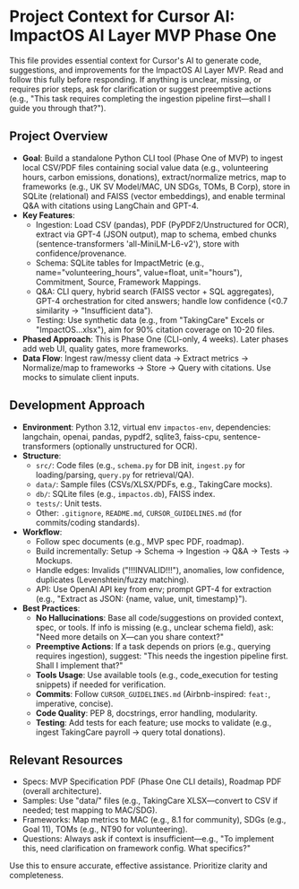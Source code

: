 # Project Context for Cursor AI: ImpactOS AI Layer MVP Phase One

This file provides essential context for Cursor's AI to generate code, suggestions, and improvements for the ImpactOS AI Layer MVP. Read and follow this fully before responding. If anything is unclear, missing, or requires prior steps, ask for clarification or suggest preemptive actions (e.g., "This task requires completing the ingestion pipeline first—shall I guide you through that?").

## Project Overview
- **Goal**: Build a standalone Python CLI tool (Phase One of MVP) to ingest local CSV/PDF files containing social value data (e.g., volunteering hours, carbon emissions, donations), extract/normalize metrics, map to frameworks (e.g., UK SV Model/MAC, UN SDGs, TOMs, B Corp), store in SQLite (relational) and FAISS (vector embeddings), and enable terminal Q&A with citations using LangChain and GPT-4.
- **Key Features**:
  - Ingestion: Load CSV (pandas), PDF (PyPDF2/Unstructured for OCR), extract via GPT-4 (JSON output), map to schema, embed chunks (sentence-transformers 'all-MiniLM-L6-v2'), store with confidence/provenance.
  - Schema: SQLite tables for ImpactMetric (e.g., name="volunteering_hours", value=float, unit="hours"), Commitment, Source, Framework Mappings.
  - Q&A: CLI query, hybrid search (FAISS vector + SQL aggregates), GPT-4 orchestration for cited answers; handle low confidence (<0.7 similarity → "Insufficient data").
  - Testing: Use synthetic data (e.g., from "TakingCare" Excels or "ImpactOS...xlsx"), aim for 90% citation coverage on 10-20 files.
- **Phased Approach**: This is Phase One (CLI-only, 4 weeks). Later phases add web UI, quality gates, more frameworks.
- **Data Flow**: Ingest raw/messy client data → Extract metrics → Normalize/map to frameworks → Store → Query with citations. Use mocks to simulate client inputs.

## Development Approach
- **Environment**: Python 3.12, virtual env `impactos-env`, dependencies: langchain, openai, pandas, pypdf2, sqlite3, faiss-cpu, sentence-transformers (optionally unstructured for OCR).
- **Structure**:
  - `src/`: Code files (e.g., `schema.py` for DB init, `ingest.py` for loading/parsing, `query.py` for retrieval/QA).
  - `data/`: Sample files (CSVs/XLSX/PDFs, e.g., TakingCare mocks).
  - `db/`: SQLite files (e.g., `impactos.db`), FAISS index.
  - `tests/`: Unit tests.
  - Other: `.gitignore`, `README.md`, `CURSOR_GUIDELINES.md` (for commits/coding standards).
- **Workflow**:
  - Follow spec documents (e.g., MVP spec PDF, roadmap).
  - Build incrementally: Setup → Schema → Ingestion → Q&A → Tests → Mockups.
  - Handle edges: Invalids ("!!!INVALID!!!"), anomalies, low confidence, duplicates (Levenshtein/fuzzy matching).
  - API: Use OpenAI API key from env; prompt GPT-4 for extraction (e.g., "Extract as JSON: {name, value, unit, timestamp}").
- **Best Practices**:
  - **No Hallucinations**: Base all code/suggestions on provided context, spec, or tools. If info is missing (e.g., unclear schema field), ask: "Need more details on X—can you share context?"
  - **Preemptive Actions**: If a task depends on priors (e.g., querying requires ingestion), suggest: "This needs the ingestion pipeline first. Shall I implement that?"
  - **Tools Usage**: Use available tools (e.g., code_execution for testing snippets) if needed for verification.
  - **Commits**: Follow `CURSOR_GUIDELINES.md` (Airbnb-inspired: `feat:`, imperative, concise).
  - **Code Quality**: PEP 8, docstrings, error handling, modularity.
  - **Testing**: Add tests for each feature; use mocks to validate (e.g., ingest TakingCare payroll → query total donations).

## Relevant Resources
- Specs: MVP Specification PDF (Phase One CLI details), Roadmap PDF (overall architecture).
- Samples: Use "data/" files (e.g., TakingCare XLSX—convert to CSV if needed; test mapping to MAC/SDG).
- Frameworks: Map metrics to MAC (e.g., 8.1 for community), SDGs (e.g., Goal 11), TOMs (e.g., NT90 for volunteering).
- Questions: Always ask if context is insufficient—e.g., "To implement this, need clarification on framework config. What specifics?"

Use this to ensure accurate, effective assistance. Prioritize clarity and completeness.